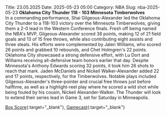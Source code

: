 Title: 23.05.2025
Date: 2025-05-23 05:00
Category: NBA 
Slug: nba-2025-05-23 
**Oklahoma City Thunder 118 - 103 Minnesota Timberwolves**  
In a commanding performance, Shai Gilgeous-Alexander led the Oklahoma City Thunder to a 118-103 victory over the Minnesota Timberwolves, giving them a 2-0 lead in the Western Conference finals. Fresh off being named the NBA's MVP, Gilgeous-Alexander scored 38 points, making 12 of 21 field goals and 13 of 15 free throws, while also contributing eight assists and three steals. His efforts were complemented by Jalen Williams, who scored 26 points and grabbed 10 rebounds, and Chet Holmgren's 22 points. Oklahoma City showcased a strong defensive effort, with Lu Dort and Williams receiving all-defensive team honors earlier that day. Despite Minnesota's Anthony Edwards scoring 32 points, it took him 26 shots to reach that mark. Jaden McDaniels and Nickeil Walker-Alexander added 22 and 17 points, respectively, for the Timberwolves. Notable plays included Gilgeous-Alexander's three-pointer and crucial free throws just before halftime, as well as a highlight-reel play where he scored a wild shot while being fouled by his cousin, Nickeil Alexander-Walker. The Thunder will look to extend their series lead in Game 3, set for Saturday in Minneapolis. 

[Box Score](/game/min-vs-okc-0042400312/box-score){:target="_blank"}, [Gamecast](/game/min-vs-okc-0042400312){:target="_blank"}<br>

